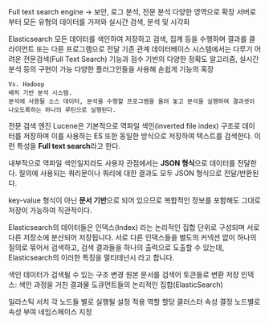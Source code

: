 Full text search engine  -> 보안, 로그 분석, 전문 분석 다양한 영역으로 확장
서버로부터 모든 유형의 데이터를 가져와 실시간 검색, 분석 및 시각화

Elasticsearch
	모든 데이터를 색인하여 저장하고 검색, 집계 등을 수행하며 결과를 클라이언트 또는 다른 프로그램으로 전달
	기존 관계 데이터베이스 시스템에서는 다루기 어려운 전문검색(Full Text Search) 기능과 점수 기반의 다양한 정확도 알고리즘, 실시간 분석 등의 구현이 가능
	다양한 플러그인들을 사용해 손쉽게 기능의 혹장

	Vs. Hadoop  
	배치 기반 분석 시스템.  
	분석에 사용될 소스 데이터, 분석을 수행할 프로그램을 올려 놓고 분석을 실행하여 결과셋이 나오도록하는 하나의 루틴으로 실행된다.
전문 검색 엔진
Lucene은 기본적으로 역파일 색인(inverted file index) 구조로 데이터를 저장하며 이를 사용하는 ES 또한 동일한 방식으로 저장하여 텍스트를 검색한다. 이런 특성을 **Full text search**라고 한다.

내부적으로 역파일 색인일지라도 사용자 관점에서는 **JSON 형식**으로 데이터를 전달한다. 질의에 사용되는 쿼리문이나 쿼리에 대한 결과도 모두 JSON 형식으로 전달/반환된다.

key-value 형식이 아닌 **문서 기반**으로 되어 있으므로 복합적인 정보를 포함해도 그대로 저장이 가능하여 직관적이다.

Elasticsearch의 데이터들은 인덱스(Index) 라는 논리적인 집합 단위로 구성되며 서로 다른 저장소에 분산되어 저장됩니다. 서로 다른 인덱스들을 별도의 커넥션 없이 하나의 질의로 묶어서 검색하고, 검색 결과들을 하나의 출력으로 도출할 수 있는데, Elasticsearch의 이러한 특징을 멀티테넌시 라고 합니다.

색인 데이터가 검색될 수 있는 구조 변경 원본 문서를 검색어 토큰들로 변환 저장
인덱스: 색인 과정을 거친 결과물 도큐먼트들의 논리적인 집합(ElasticSearch)

일라스틱 서치 
각 노드들 별로 실행될 설정 적용 역할 할당 클러스터 속성 결정
노드별로 속성 부여 네임스페이스 지정

